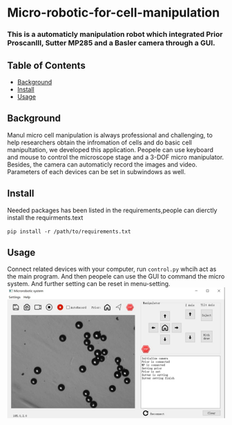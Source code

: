 # Micro-robotic-for-cell-manipulation
### This is a automaticly manipulation robot which integrated Prior ProscanIII, Sutter MP285 and a Basler camera through a GUI.
## Table of Contents

- [Background](#background)
- [Install](#install)
- [Usage](#usage)


## Background

Manul micro cell manipulation is always professional and challenging, to help researchers obtain the infromation of cells and do basic cell manipultation, 
we developed this application. Peopele can use keyboard and mouse to control the microscope stage and a 3-DOF micro manipulator. Besides, the camera can automaticly 
record the images and video. Parameters of each devices can be set in subwindows as well.

## Install

Needed packages has been listed in the requirements,people can dierctly install the requirments.text

``pip install -r /path/to/requirements.txt``

## Usage

 Connect related devices with your computer, run `control.py` whcih act as the main program. And then peopele can use the GUI to command the micro system. 
 And further setting can be reset in menu-setting.
 ![image](https://github.com/Quzijia/Micro-robotic-for-cell-manipulation/blob/master/example-GUI/QQ%E5%BD%95%E5%B1%8F20220528135409_Moment(2).jpg)



